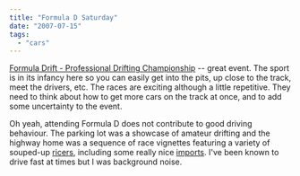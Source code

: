 ```yaml
---
title: "Formula D Saturday"
date: "2007-07-15"
tags: 
  - "cars"
---
```


[Formula Drift - Professional Drifting Championship](http://formulad.com/index.php "Formula Drift - Professional Drifting Championship") -- great event. The sport is in its infancy here so you can easily get into the pits, up close to the track, meet the drivers, etc. The races are exciting although a little repetitive. They need to think about how to get more cars on the track at once, and to add some uncertainty to the event.

Oh yeah, attending Formula D does not contribute to good driving behaviour. The parking lot was a showcase of amateur drifting and the highway home was a sequence of race vignettes featuring a variety of souped-up [ricers](http://en.wikipedia.org/wiki/Rice_burner), including some really nice [imports](http://en.wikipedia.org/wiki/Nissan_Skyline). I've been known to drive fast at times but I was background noise.
